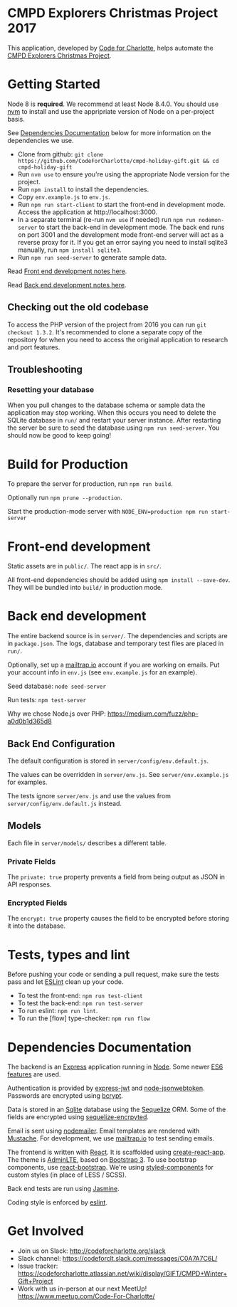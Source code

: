 # CMPD Explorers Christmas Project 2017

This application, developed by [Code for Charlotte], helps automate
the [CMPD Explorers Christmas Project].

# Getting Started

Node 8 is **required**. We recommend at least Node 8.4.0. You should use [nvm](https://github.com/creationix/nvm) to install and use the appripriate version of Node on a per-project basis.

See [Dependencies Documentation](#dependencies-documentation) below for more information
on the dependencies we use.

* Clone from github: `git clone https://github.com/CodeForCharlotte/cmpd-holiday-gift.git && cd cmpd-holiday-gift`
* Run `nvm use` to ensure you're using the appropriate Node version for the project.
* Run `npm install` to install the dependencies.
* Copy `env.example.js` to `env.js`.
* Run `npm run start-client` to start the front-end in development mode. Access the application at http://localhost:3000. 
* In a separate terminal (re-run `nvm use` if needed) run `npm run nodemon-server` to start the back-end in development mode. The back end runs on port 3001 and the development mode front-end server will act as a reverse proxy for it. If you get an error
saying you need to install sqlite3 manually, run `npm install sqlite3`.
* Run `npm run seed-server` to generate sample data.

Read [Front end development notes here](#front-end-development).

Read [Back end development notes here](#back-end-development).

## Checking out the old codebase

To access the PHP version of the project from 2016 you can run `git checkout 1.3.2`. It's recommended to clone a separate copy of the repository for when you need to access the original application to research and port features. 

## Troubleshooting

### Resetting your database

When you pull changes to the database schema or sample data the application may stop working. When this occurs you need
to delete the SQLite database in `run/` and restart your server instance. After restarting the server be sure to
seed the database using `npm run seed-server`. You should now be good to keep going!

# Build for Production

To prepare the server for production, run `npm run build`.

Optionally run `npm prune --production`.

Start the production-mode server with `NODE_ENV=production npm run start-server`

# Front-end development

Static assets are in `public/`. The react app is in `src/`.

All front-end dependencies should be added using `npm install
--save-dev`. They will be bundled into `build/` in production mode.

# Back end development

The entire backend source is in `server/`. The dependencies and
scripts are in `package.json`. The logs, database and temporary test
files are placed in `run/`.

Optionally, set up a [mailtrap.io] account if you are working on
emails. Put your account info in `env.js` (see `env.example.js` for an
example).

Seed database: `node seed-server`

Run tests: `npm test-server`

Why we chose Node.js over PHP: https://medium.com/fuzz/php-a0d0b1d365d8

## Back End Configuration

The default configuration is stored in `server/config/env.default.js`.

The values can be overridden in `server/env.js`. See `server/env.example.js` for examples.

The tests ignore `server/env.js` and use the values from `server/config/env.default.js` instead.

## Models

Each file in `server/models/` describes a different table.

### Private Fields

The `private: true` property prevents a field from being output as JSON in API responses.

### Encrypted Fields

The `encrypt: true` property causes the field to be encrypted before storing it into the database.

# Tests, types and lint

Before pushing your code or sending a pull request, make sure the
tests pass and let [ESLint] clean up your code.

* To test the front-end: `npm run test-client`
* To test the back-end: `npm run test-server`
* To run eslint: `npm run lint`. 
* To run the [flow] type-checker: `npm run flow`

# Dependencies Documentation

The backend is an [Express] application running in [Node]. Some newer
[ES6 features] are used.

Authentication is provided by [express-jwt] and [node-jsonwebtoken]. Passwords are encrypted using [bcrypt].

Data is stored in an [Sqlite] database using the [Sequelize] ORM. Some of
the fields are encrypted using [sequelize-encrpyted].

Email is sent using [nodemailer]. Email templates are rendered with
[Mustache]. For development, we use [mailtrap.io] to test sending
emails.

The frontend is written with [React]. It is scaffolded using
[create-react-app]. The theme is [AdminLTE], based on
[Bootstrap 3]. To use bootstrap components, use [react-bootstrap].
We're using [styled-components] for custom styles (in place of LESS / SCSS).

Back end tests are run using [Jasmine].

Coding style is enforced by [eslint].

# Get Involved

* Join us on Slack: http://codeforcharlotte.org/slack
* Slack channel: https://codeforclt.slack.com/messages/C0A7A7C6L/
* Issue tracker: https://codeforcharlotte.atlassian.net/wiki/display/GIFT/CMPD+Winter+Gift+Project
* Work with us in-person at our next MeetUp! https://www.meetup.com/Code-For-Charlotte/


[Code for Charlotte]: http://www.codeforcharlotte.org/
[CMPD Explorers Christmas Project]: http://charlottenc.gov/CMPD/Organization/Pages/SupportSvcs/Explorer_XmasProject.aspx
[Node]: https://nodejs.org/dist/latest-v6.x/docs/api/
[Express]: https://expressjs.com/en/4x/api.html
[ES6 features]: https://github.com/lukehoban/es6features
[express-jwt]: https://github.com/auth0/express-jwt
[node-jsonwebtoken]: https://github.com/auth0/node-jsonwebtoken
[bcrypt]: https://en.wikipedia.org/wiki/Bcrypt
[Sqlite]: https://sqlite.org/docs.html
[Sequelize]: http://docs.sequelizejs.com/en/v3/
[sequelize-encrpyted]: https://github.com/defunctzombie/sequelize-encrypted
[mailtrap.io]: https://mailtrap.io
[nodemailer]: https://nodemailer.com/
[React]: https://facebook.github.io/react/
[react-bootstrap]: https://react-bootstrap.github.io/
[styled-components]: https://github.com/styled-components/styled-components
[create-react-app]: https://github.com/facebookincubator/create-react-app
[AdminLTE]: https://almsaeedstudio.com/themes/AdminLTE/documentation/index.html
[Bootstrap 3]: http://getbootstrap.com/getting-started/
[Jasmine]: https://jasmine.github.io/1.3/introduction
[eslint]: http://eslint.org/docs/user-guide/getting-started
[NodeJS 7]: https://nodejs.org/en/download/current/
[Mustache]: https://www.npmjs.com/package/mustache
[ESLint]: https://eslint.org/docs/user-guide/getting-started